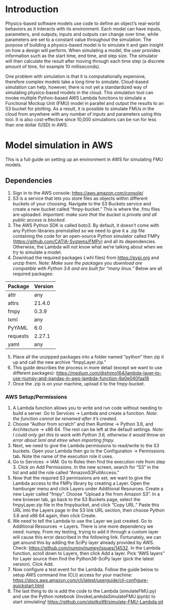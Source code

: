 
# Introduction

Physics-based software models use code to define an object’s real-world behaviors as it interacts with its environment. Each model can have inputs, parameters, and outputs; inputs and outputs can change over time, while parameters are set to a constant value throughout the simulation. The purpose of building a physics-based model is to simulate it and gain insight on how a design will perform. When simulating a model, the user provides information such as the start time, end time, and step size. The simulator will then calculate the result after moving through each time step (a discrete amount of time, for example 10 milliseconds).

One problem with simulation is that it is computationally expensive, therefore complex models take a long time to simulate. Cloud-based simulation can help, however, there is not yet a standardized way of simulating physics-based models in the cloud. This simulation tool can invoke multiple Python-based AWS Lambda functions to simulate a Functional Mockup Unit (FMU) model in parallel and output the results to an S3 bucket for plotting. As a result, it is possible to simulate FMUs in the cloud from anywhere with any number of inputs and parameters using this tool. It is also cost-effective since 10,000 simulations can be run for less than one dollar (USD) in AWS.

# Model simulation in AWS

This is a full guide on setting up an environment in AWS for simulating FMU models.

## Dependencies

1. Sign in to the AWS console: <https://aws.amazon.com/console/>
2. S3 is a service that lets you store files as objects within different buckets of your choosing. Navigate to the S3 Buckets service and create a new bucket called “fmpy-bucket.” This is where the .fmu files are uploaded. *Important: make sure that the bucket is private and all public access is blocked.*
3. The AWS Python SDK is called boto3. By default, it doesn’t come with any Python libraries preinstalled so we need to give it a .zip file containing the code for an open-source Python simulator called FMPy (<https://github.com/CATIA-Systems/FMPy>) and all its dependencies. Otherwise, the Lambda will not know what we’re talking about when we try to simulate a model.
4. Download the required packages (.whl files) from <https://pypi.org> and unzip them. *Note: Make sure the packages you download are compatible with Python 3.6 and are built for “many linux.”* Below are all required packages:

| Package    | Version   |
|------------|-----------|
| attr       | any       |
| attrs      | 21.4.0    |
| fmpy       | 0.3.9     |
| lxml       | any       |
| PyYAML     | 6.0       |
| requests   | 2.27.1    |
| yaml       | any       |

5. Place all the unzipped packages into a folder named “python” then zip it up and call the new archive “fmpyLayer.zip.”
6. This guide describes the process in more detail (except we want to use different packages): <https://medium.com/@shimo164/lambda-layer-to-use-numpy-and-pandas-in-aws-lambda-function-8a0e040faa18>
7. Once the .zip is on your machine, upload it to the fmpy-bucket.

### AWS Setup/Permissions

1. A Lambda function allows you to write and run code without needing to build a server. Go to Services → Lambda and create a function. *Note: the function cannot be renamed after it’s created.*
2. Choose “Author from scratch” and then Runtime → Python 3.6, and Architecture → x86 64. The rest can be left at the default settings. *Note: I could only get this to work with Python 3.6, otherwise it would throw an error about lxml and etree when importing fmpy.*
3. Next, we need to give the Lambda permissions to read/write to the S3 buckets. Open your Lambda then go to the Configuration → Permissions tab. Note the name of the execution role it uses.
4. Go to Services → IAM. Go to Roles then find the execution role from step 3. Click on Add Permissions. In the new screen, search for “S3” in the list and add the role called “AmazonS3FullAccess.”
5. Now that the required S3 permissions are set, we want to give the Lambda access to the FMPy library by creating a Layer. Open the hamburger menu and click Layers under Additional Resources. Create a new Layer called “fmpy”. Choose “Upload a file from Amazon S3”. In a new browser tab, go back to the S3 Buckets page, select the fmpyLayer.zip file in the fmpybucket, and click “Copy URL.” Paste this URL into the Layers page in the S3 link URL section, then choose Python 3.6 and x86 64 again, then click Create.
6. We need to tell the Lambda to use the Layer we just created. Go to Additional Resources → Layers. There is one more dependency we need: numpy. From my testing, trying to add it through a custom layer will cause this error described in the following link. Fortunately, we can get around this by adding the SciPy layer already provided by AWS. Check: <https://github.com/numpy/numpy/issues/14532>. In the Lambda function, scroll down to Layers, then click Add a layer. Pick “AWS layers” for Layer source then find the Python36-SciPy layer (pick the latest version). Click Add.
7. Now configure a test event for the Lambda. Follow the guide below to setup AWS command line (CLI) access for your machine: <https://docs.aws.amazon.com/cli/latest/userguide/cli-configure-quickstart.html>
8. The last thing to do is add the code to the Lambda (simulateFMU.py) and use the Python notebook (InvokeLambdaSimulateFMU.ipynb) to start simulating!
<https://github.com/stpilks99/simulate-FMU-Lambda.git>
